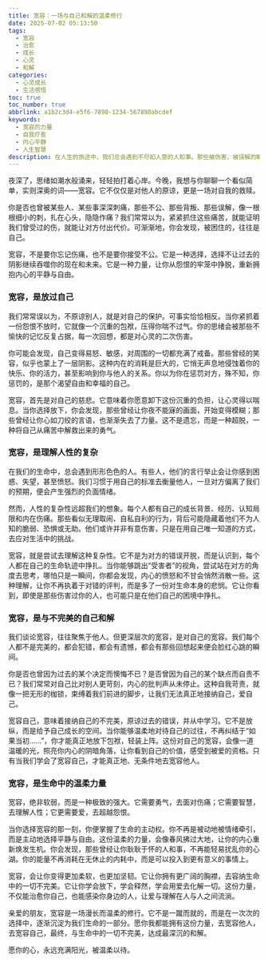 ```yaml
---
title: 宽容：一场与自己和解的温柔修行
date: 2025-07-02 05:13:50
tags:
  - 宽容
  - 治愈
  - 成长
  - 心灵
  - 和解
categories:
  - 心灵成长
  - 生活感悟
toc: true
toc_number: true
abbrlink: a1b2c3d4-e5f6-7890-1234-567890abcdef
keywords:
  - 宽容的力量
  - 自我疗愈
  - 内心平静
  - 人生智慧
description: 在人生的旅途中，我们总会遇到不尽如人意的人和事。那些被伤害、被误解的瞬间，常常在心底留下难以磨灭的印记。然而，有一种力量，比怨恨更强大，比执着更温柔，它就是宽容。它不是软弱，而是深沉的智慧；它不是遗忘，而是选择放下。这篇文字，想与你一同探索宽容的真谛，感受它如何成为我们生命中，一场与自己和解的温柔修行。
---
```


夜深了，思绪如潮水般涌来，轻轻拍打着心岸。今晚，我想与你聊聊一个看似简单，实则深奥的词——宽容。它不仅仅是对他人的原谅，更是一场对自我的救赎。

你是否也曾被某些人、某些事深深刺痛，那些不公、那些背叛、那些误解，像一根根细小的刺，扎在心头，隐隐作痛？我们常常以为，紧紧抓住这些痛苦，就能证明我们曾受过的伤，就能让对方付出代价。可渐渐地，你会发现，被困住的，往往是自己。

宽容，不是要你忘记伤痛，也不是要你接受不公。它是一种选择，选择不让过去的阴影继续吞噬你的现在和未来。它是一种力量，让你从怨恨的牢笼中挣脱，重新拥抱内心的平静与自由。

### 宽容，是放过自己

我们常常误以为，不原谅别人，就是对自己的保护。可事实恰恰相反。当你紧抓着一份怨恨不放时，它就像一个沉重的包袱，压得你喘不过气。你的思绪会被那些不愉快的记忆反复占据，每一次回想，都是对心灵的二次伤害。

你可能会发现，自己变得易怒、敏感，对周围的一切都充满了戒备。那些曾经的笑容，似乎也蒙上了一层阴影。这种内在的消耗是巨大的，它悄无声息地侵蚀着你的快乐、你的活力，甚至影响到你与他人的关系。你以为你在惩罚对方，殊不知，你惩罚的，是那个渴望自由和幸福的自己。

宽容，首先是对自己的慈悲。它意味着你愿意卸下这份沉重的负担，让心灵得以喘息。当你选择放下，你会发现，那些曾经让你夜不能寐的画面，开始变得模糊；那些曾经让你心如刀绞的言语，也渐渐失去了力量。这不是遗忘，而是一种超脱，一种将自己从痛苦中解救出来的勇气。

### 宽容，是理解人性的复杂

在我们的生命中，总会遇到形形色色的人。有些人，他们的言行举止会让你感到困惑、失望，甚至愤怒。我们习惯于用自己的标准去衡量他人，一旦对方偏离了我们的预期，便会产生强烈的负面情绪。

然而，人性的复杂性远超我们的想象。每个人都有自己的成长背景、经历、认知局限和内在伤痛。那些看似无理取闹、自私自利的行为，背后可能隐藏着他们不为人知的脆弱、恐惧或无助。他们或许并非有意伤害，只是在用自己唯一知道的方式，去应对生活中的挑战。

宽容，就是尝试去理解这种复杂性。它不是为对方的错误开脱，而是认识到，每个人都在自己的生命轨迹中挣扎。当你能够跳出“受害者”的视角，尝试站在对方的角度去思考，哪怕只是一瞬间，你都会发现，内心的愤怒和不甘会悄然消散一些。这种理解，让你不再执着于对错的评判，而是多了一份对生命本身的悲悯。它让你看到，即使是那些伤害过你的人，也可能只是在他们自己的困境中挣扎。

### 宽容，是与不完美的自己和解

我们谈论宽容，往往聚焦于他人。但更深层次的宽容，是对自己的宽容。我们每个人都不是完美的，都会犯错，都会有遗憾，都会有那些回想起来便会脸红心跳的瞬间。

你是否也曾因为过去的某个决定而懊悔不已？是否曾因为自己的某个缺点而自责不已？我们常常对自己比对别人更苛刻，内心的批判声从未停止。这种自我苛责，就像一把无形的枷锁，束缚着我们前进的脚步，让我们无法真正地接纳自己，爱自己。

宽容自己，意味着接纳自己的不完美，原谅过去的错误，并从中学习。它不是放纵，而是给予自己成长的空间。当你能够温柔地对待自己的过往，不再纠结于“如果当初……”，你才能真正地放下包袱，轻装上阵。这份对自己的宽容，会像一道温暖的光，照亮你内心的阴暗角落，让你看到自己的价值，感受到被爱的资格。只有当我们学会了宽容自己，才能真正地、无条件地去宽容他人。

### 宽容，是生命中的温柔力量

宽容，绝非软弱，而是一种极致的强大。它需要勇气，去面对伤痛；它需要智慧，去理解人性；它更需要爱，去超越怨恨。

当你选择宽容的那一刻，你便掌握了生命的主动权。你不再是被动地被情绪牵引，而是主动地选择平静与自由。这份温柔的力量，会像春风拂过大地，让你的内心重新焕发生机。你会发现，那些曾经让你耿耿于怀的人和事，不再能轻易扰乱你的心湖。你的能量不再消耗在无休止的内耗中，而是可以投入到更有意义的事情上。

宽容，会让你变得更加柔软，也更加坚韧。它让你拥有更广阔的胸襟，去容纳生命中的一切不完美。它让你学会放下，学会释然，学会用爱去化解一切。这份力量，不仅能治愈你自己，也能感染你身边的人，让爱与理解在人与人之间流淌。

亲爱的朋友，宽容是一场漫长而温柔的修行。它不是一蹴而就的，而是在一次次的选择中，逐渐沉淀为我们生命的一部分。愿你我都能拥有这份力量，去宽容他人，去宽容自己，最终，与生命中的一切不完美，达成最深沉的和解。

愿你的心，永远充满阳光，被温柔以待。
